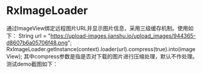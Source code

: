 # RxImageLoader
通过ImageView绑定远程图片URL并显示图片信息，采用三级缓存机制。使用如下：
String url = "https://upload-images.jianshu.io/upload_images/944365-d8607b6a05706f48.png";
RxImageLoader.getInstance(context).loader(url).compress(true).into(imageView);
其中compress参数是指是否对下载的图片进行压缩处理，默认不作处理。
测试demo截图如下：
